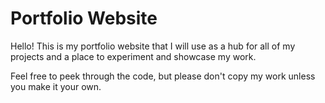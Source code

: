 # Portfolio Website
Hello! This is my portfolio website that I will use as a hub for all of my projects and a place to experiment and showcase my work.

Feel free to peek through the code, but please don't copy my work unless you make it your own.

